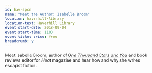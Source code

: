 ```yaml
---
id: hav-spcn
name: "Meet the Author: Isabelle Broom"
location: haverhill-library
location-text: Haverhill Library
event-start-date: 2018-09-04
event-start-time: 1100
event-ticket-price: free
breadcrumb: y
---
```


Meet Isabelle Broom, author of [<cite>One Thousand Stars and You</cite>](https://suffolk.spydus.co.uk/cgi-bin/spydus.exe/ENQ/OPAC/BIBENQ?BRN=2409852) and book reviews editor for <cite>Heat</cite> magazine and hear how and why she writes escapist fiction.
